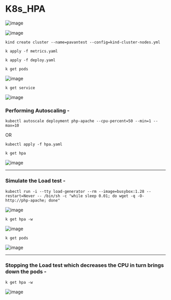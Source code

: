 # K8s_HPA

![image](https://github.com/user-attachments/assets/cc11ea61-d5d9-4a7f-95fa-032d63464cd9)

![image](https://github.com/user-attachments/assets/bb9993b0-7bc9-44ae-a8b9-6322a7259d13)

`kind create cluster --name=pavantest --config=kind-cluster-nodes.yml` 

`k apply -f metrics.yaml`

`k apply -f deploy.yaml`

`k get pods`

![image](https://github.com/user-attachments/assets/843a5833-4029-4dcc-b6fb-486768c81921)

`k get service`

![image](https://github.com/user-attachments/assets/ad52887a-5f60-4aa7-804e-e45e077d6779)

### Performing Autoscaling - 

`kubectl autoscale deployment php-apache --cpu-percent=50 --min=1 --max=10`

OR

`kubectl apply -f hpa.yaml`

`k get hpa`

![image](https://github.com/user-attachments/assets/7d9f3ff9-31d7-40da-aeb4-766666c6c69f)

---

### Simulate the Load test - 

`kubectl run -i --tty load-generator --rm --image=busybox:1.28 --restart=Never -- /bin/sh -c "while sleep 0.01; do wget -q -O- http://php-apache; done"`

![image](https://github.com/user-attachments/assets/c3999db7-f5e4-4b3c-b6e9-1f19fd61a2b2)

`k get hpa -w`

![image](https://github.com/user-attachments/assets/6292ffd9-a7bc-49a8-a640-377213e799f1)

`k get pods`

![image](https://github.com/user-attachments/assets/497ebd7e-c0a7-4295-bf1b-d863b6ed1efb)

---

### Stopping the Load test which decreases the CPU in turn brings down the pods - 

`k get hpa -w`

![image](https://github.com/user-attachments/assets/ed9324f0-0316-4756-a23c-4e904bc51ea1)


